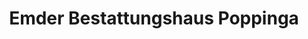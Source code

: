 ---
title: "Emder Bestattungshaus Poppinga"
url: /emden/emder-bestattungshaus-poppinga/
shop: Bestattungen
---